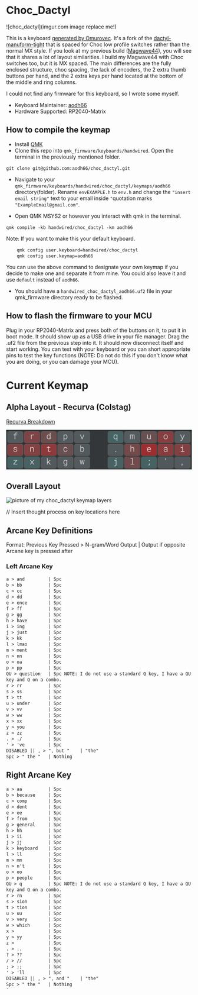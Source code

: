 # Choc_Dactyl

![choc_dactyl](imgur.com image replace me!)

This is a keyboard [generated by Omurovec](https://github.com/omurovec/dactyl-high-profile?tab=readme-ov-file). It's a fork of the [dactyl-manuform-tight](https://github.com/okke-formsma/dactyl-manuform-tight) that is spaced for Choc low profile switches rather than the normal MX style. If you look at my previous build ([Magwave44](https://github.com/aodh66/qmk_magwave44?tab=readme-ov-file)), you will see that it shares a lot of layout similarities. I build my Magwave44 with Choc switches too, but it is MX spaced. The main differences are the fully enclosed structure, choc spacing, the lack of encoders, the 2 extra thumb buttons per hand, and the 2 extra keys per hand located at the bottom of the middle and ring columns.

I could not find any firmware for this keyboard, so I wrote some myself.
* Keyboard Maintainer: [aodh66](https://github.com/aodh66)
* Hardware Supported: RP2040-Matrix

## How to compile the keymap
* Install [QMK](https://docs.qmk.fm/newbs)
* Clone this repo into `qmk_firmware/keyboards/handwired`. Open the terminal in the previously mentioned folder.

```
git clone git@github.com:aodh66/choc_dactyl.git
```

* Navigate to your `qmk_firmware/keyboards/handwired/choc_dactyl/keymaps/aodh66` directory(folder). Rename `envEXAMPLE.h` to `env.h` and change the `"insert email string"` text to your email inside `"`quotation marks `"ExampleEmail@gmail.com"`.

* Open QMK MSYS2 or however you interact with qmk in the terminal.

```
qmk compile -kb handwired/choc_dactyl -km aodh66

```

Note: If you want to make this your default keyboard.

```
    qmk config user.keyboard=handwired/choc_dactyl
    qmk config user.keymap=aodh66
```

You can use the above command to designate your own keymap if you decide to make one and separate it from mine. You could also leave it and use `default`  instead of `aodh66`.

* You should have a `handwired_choc_dactyl_aodh66.uf2` file in your qmk_firmware directory ready to be flashed.

## How to flash the firmware to your MCU
Plug in your RP2040-Matrix and press both of the buttons on it, to put it in boot mode. It should show up as a USB drive in your file manager. Drag the .uf2 file from the previous step into it. It should now disconnect itself and start working. You can test with your keyboard or you can short appropriate pins to test the key functions (NOTE: Do not do this if you don't know what you are doing, or you can damage your MCU).

# Current Keymap

## Alpha Layout - Recurva (Colstag)
[Recurva Breakdown](https://github.com/GalileoBlues/Recurva?tab=readme-ov-file#variations)

![picture of the recurva letter layout](https://github.com/aodh66/qmk-magwave44/blob/main/images/Recurva.png)

## Overall Layout

![picture of my choc_dactyl keymap layers]()

// Insert thought process on key locations here

## Arcane Key Definitions
Format: Previous Key Pressed > N-gram/Word Output  | Output if opposite Arcane key is pressed after

### Left Arcane Key
```
a > and         | Spc
b > bb          | Spc
c > cc          | Spc
d > dd          | Spc
e > ence        | Spc
f > ff          | Spc
g > gg          | Spc
h > have        | Spc
i > ing         | Spc
j > just        | Spc
k > kk          | Spc
l > lmao        | Spc
m > ment        | Spc
n > nn          | Spc
o > oa          | Spc
p > pp          | Spc
QU > question   | Spc NOTE: I do not use a standard Q key, I have a QU key and Q on a combo.
r > rr          | Spc
s > ss          | Spc
t > tt          | Spc
u > under       | Spc
v > vv          | Spc
w > ww          | Spc
x > xx          | Spc
y > you         | Spc
z > zz          | Spc
. > ./          | Spc
' > 've         | Spc
DISABLED || , > ", but "    | "the"
Spc > " the "   | Nothing
```

## Right Arcane Key
```
a > aa          | Spc
b > because     | Spc
c > comp        | Spc
d > dent        | Spc
e > ee          | Spc
f > from        | Spc
g > general     | Spc
h > hh          | Spc
i > ii          | Spc
j > jj          | Spc
k > keyboard    | Spc
l > ll          | Spc
m > mm          | Spc
n > n't         | Spc
o > oo          | Spc
p > people      | Spc
QU > q          | Spc NOTE: I do not use a standard Q key, I have a QU key and Q on a combo.
r > rn          | Spc
s > sion        | Spc
t > tion        | Spc
u > uu          | Spc
v > very        | Spc
w > which       | Spc
x >             | Spc
y > yy          | Spc
z >             | Spc
. > ..          | Spc
? > ??          | Spc
/ > //          | Spc
; > ;;          | Spc
' > 'll         | Spc
DISABLED || , > ", and "    | "the"
Spc > " the "   | Nothing
`